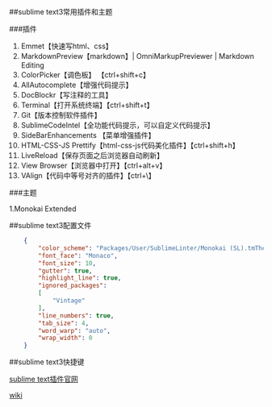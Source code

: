 ##sublime text3常用插件和主题

###插件

1. Emmet【快速写html、css】
2. MarkdownPreview【markdown】| OmniMarkupPreviewer | Markdown Editing
3. ColorPicker【调色板】 【ctrl+shift+c】   
4. AllAutocomplete【增强代码提示】
5. DocBlockr【写注释的工具】
6. Terminal【打开系统终端】【ctrl+shift+t】
7. Git【版本控制软件插件】
8. SublimeCodeIntel【全功能代码提示，可以自定义代码提示】
9. Side​Bar​Enhancements 【菜单增强插件】
10. HTML-CSS-JS Prettify【html-css-js代码美化插件】【ctrl+shift+h】
11. LiveReload【保存页面之后浏览器自动刷新】
12. View Browser【浏览器中打开】【ctrl+alt+v】
13. VAlign【代码中等号对齐的插件】【ctrl+\】

###主题

1.Monokai Extended

##sublime text3配置文件

```json
	{
		"color_scheme": "Packages/User/SublimeLinter/Monokai (SL).tmTheme",
		"font_face": "Monaco",
		"font_size": 10,
		"gutter": true,
		"highlight_line": true,
		"ignored_packages":
		[
			"Vintage"
		],
		"line_numbers": true,
		"tab_size": 4,
		"word_warp": "auto",
		"wrap_width": 0
	}
```

##sublime text3快捷键

[sublime text插件官网](https://packagecontrol.io/browse)

[wiki](https://github.com/wuhuanhost/mydemo/wiki) 
